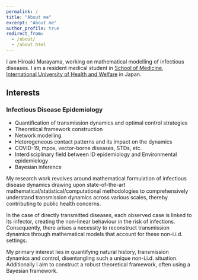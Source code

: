 ```yaml
---
permalink: /
title: "About me"
excerpt: "About me"
author_profile: true
redirect_from: 
  - /about/
  - /about.html
---
```


I am Hiroaki Murayama, working on mathematical modelling of infectious diseases. I am a resident medical student in [School of Medicine, International University of Health and Welfare](https://narita.iuhw.ac.jp/en/academics/medicine/) in Japan. 


## Interests
### Infectious Disease Epidemiology
* Quantification of transmission dynamics and optimal control strategies
* Theoretical framework construction
* Network modelling
* Heterogeneous contact patterns and its impact on the dynamics
* COVID-19, mpox, vector-borne diseases, STDs, etc.
* Interdisciplinary field between ID epidemiology and Environmental epidemiology
* Bayesian inference

My research work revolves around mathematical formulation of infectious disease dynamics drawing upon state-of-the-art mathematical/statistical/computational methodologies to comprehensively understand transmission dynamics across various scales, thereby contributing to public health concerns.

In the case of directly transmitted diseases, each observed case is linked to its infector, creating the non-linear behaviour in the risk of infections. Consequently, there arises a necessity to reconstruct transmission dynamics through mathematical models that account for these non-i.i.d. settings.

My primary interest lies in quantifying natural history, transmission dynamics and control, disentangling such a unique non-i.i.d. situation. Additionally I aim to construct a robust theoretical framework, often using a Bayesian framework.


